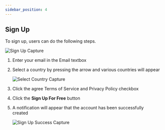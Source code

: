 ```yaml
---
sidebar_position: 4
---
```


## Sign Up

To sign up, users can do the following steps.

![Sign Up Capture](/img/capture/sign-up.png)

1. Enter your email in the Email textbox
2. Select a country by pressing the arrow and various countries will appear
   
   ![Select Country Capture](/img/capture/select-country.png)

4. Click the agree Terms of Service and Privacy Policy checkbox
5. Click the **Sign Up For Free** button
6. A notification will appear that the account has been successfully created

   ![Sign Up Success Capture](/img/capture/signup-success.png)


